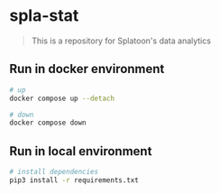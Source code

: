 # spla-stat

> This is a repository for Splatoon's data analytics

## Run in docker environment

```sh
# up
docker compose up --detach

# down
docker compose down
```

## Run in local environment

```sh
# install dependencies
pip3 install -r requirements.txt
```
